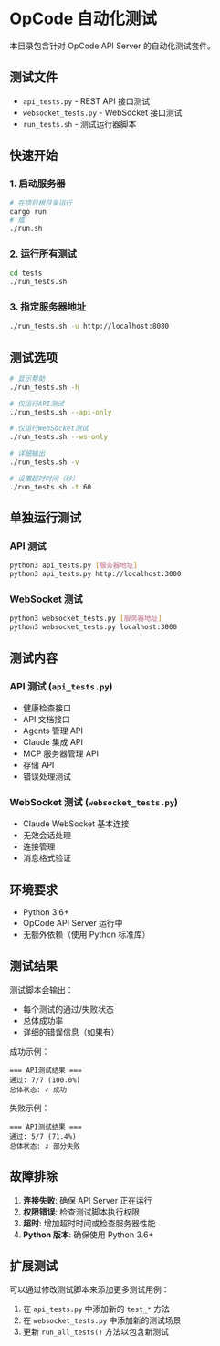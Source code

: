 # OpCode 自动化测试

本目录包含针对 OpCode API Server 的自动化测试套件。

## 测试文件

- `api_tests.py` - REST API 接口测试
- `websocket_tests.py` - WebSocket 接口测试  
- `run_tests.sh` - 测试运行器脚本

## 快速开始

### 1. 启动服务器
```bash
# 在项目根目录运行
cargo run
# 或
./run.sh
```

### 2. 运行所有测试
```bash
cd tests
./run_tests.sh
```

### 3. 指定服务器地址
```bash
./run_tests.sh -u http://localhost:8080
```

## 测试选项

```bash
# 显示帮助
./run_tests.sh -h

# 仅运行API测试
./run_tests.sh --api-only

# 仅运行WebSocket测试
./run_tests.sh --ws-only

# 详细输出
./run_tests.sh -v

# 设置超时时间（秒）
./run_tests.sh -t 60
```

## 单独运行测试

### API 测试
```bash
python3 api_tests.py [服务器地址]
python3 api_tests.py http://localhost:3000
```

### WebSocket 测试
```bash
python3 websocket_tests.py [服务器地址]
python3 websocket_tests.py localhost:3000
```

## 测试内容

### API 测试 (`api_tests.py`)
- 健康检查接口
- API 文档接口
- Agents 管理 API
- Claude 集成 API
- MCP 服务器管理 API
- 存储 API
- 错误处理测试

### WebSocket 测试 (`websocket_tests.py`)
- Claude WebSocket 基本连接
- 无效会话处理
- 连接管理
- 消息格式验证

## 环境要求

- Python 3.6+
- OpCode API Server 运行中
- 无额外依赖（使用 Python 标准库）

## 测试结果

测试脚本会输出：
- 每个测试的通过/失败状态
- 总体成功率
- 详细的错误信息（如果有）

成功示例：
```
=== API测试结果 ===
通过: 7/7 (100.0%)
总体状态: ✓ 成功
```

失败示例：
```
=== API测试结果 ===
通过: 5/7 (71.4%)
总体状态: ✗ 部分失败
```

## 故障排除

1. **连接失败**: 确保 API Server 正在运行
2. **权限错误**: 检查测试脚本执行权限
3. **超时**: 增加超时时间或检查服务器性能
4. **Python 版本**: 确保使用 Python 3.6+

## 扩展测试

可以通过修改测试脚本来添加更多测试用例：

1. 在 `api_tests.py` 中添加新的 `test_*` 方法
2. 在 `websocket_tests.py` 中添加新的测试场景
3. 更新 `run_all_tests()` 方法以包含新测试